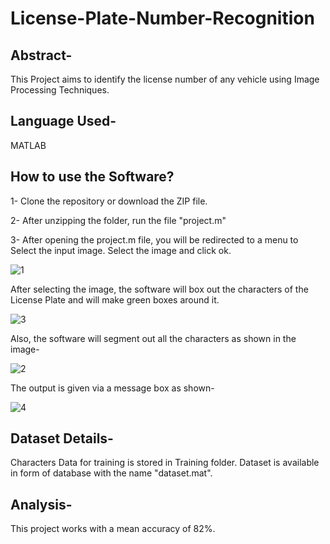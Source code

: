 # License-Plate-Number-Recognition

## Abstract- 

This Project aims to identify the license number of any vehicle using Image Processing Techniques.

## Language Used- 
MATLAB

## How to use the Software?

1- Clone the repository or download the ZIP file.

2- After unzipping the folder, run the file "project.m"

3- After opening the project.m file, you will be redirected to a menu to Select the input image. Select the image and click ok.

   ![1](https://user-images.githubusercontent.com/53121012/118180126-d1330880-b453-11eb-92e1-95d7e18e814e.PNG)
   
After selecting the image, the software will box out the characters of the License Plate and will make green boxes around it.

![3](https://user-images.githubusercontent.com/53121012/118181199-160b6f00-b455-11eb-8443-3b2ecd44af6d.PNG)

Also, the software will segment out all the characters as shown in the image-

![2](https://user-images.githubusercontent.com/53121012/118181314-3dfad280-b455-11eb-8077-d8695139e173.PNG)

The output is given via a message box as shown- 

![4](https://user-images.githubusercontent.com/53121012/118181671-a34ec380-b455-11eb-90b7-dcaca453134e.PNG)

## Dataset Details-

Characters Data for training is stored in Training folder. Dataset is available in form of database with the name "dataset.mat".

## Analysis-

This project works with a mean accuracy of 82%.  
